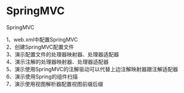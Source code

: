 # SpringMVC
SpringMVC

1、web.xml中配置SpringMVC<br />
2、创建SpringMVC配置文件<br />
3、演示配置文件的处理器映射器、处理器适配器<br />
4、演示注解的处理器映射器、处理器适配器<br />
5、演示使用SpringMVC的注解驱动可以代替上边注解映射器跟注解适配器<br />
6、演示使用Spring的组件扫描<br />
7、演示使用视图解析器配置视图前缀后缀<br />
